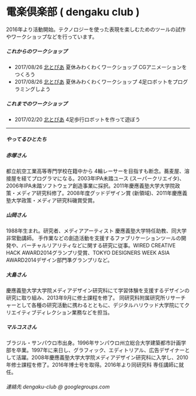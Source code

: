 # 電楽倶楽部 ( dengaku club )
2016年より活動開始。テクノロジーを使った表現を楽しむためのツールの試作やワークショップなどを行っています。

##### これからのワークショップ
* 2017/08/26 [北とぴあ](http://www.hokutopia.jp/) 夏休みわくわくワークショップ CGアニメーションをつくろう
* 2017/08/26 [北とぴあ](http://www.hokutopia.jp/) 夏休みわくわくワークショップ 4足ロボットをプログラミングしよう

##### これまでのワークショップ
* 2017/02/20 [北とぴあ](http://www.hokutopia.jp/) 4足歩行ロボットを作って遊ぼう 

----
##### やってるひとたち

##### 赤塚さん
都立航空工業高等専門学校在籍中から 4輪レーサーを目指すも断念。蕎麦屋、溶接屋を経てプログラマになる。2003年IPA未踏ユース (スーパークリエイタ)、2006年IPA未踏ソフトウェア創造事業に採択。2011年慶應義塾大学大学院政策・メディア研究科修了。2008年度グッドデザイン賞 (新領域)、2011年慶應義塾大学政策・メディア研究科磯賞受賞。

##### 山岡さん
1988年生まれ。研究者、メディアアーティスト
慶應義塾大学特任助教、同大学非常勤講師。
手作業などの創造活動を支援するファブリケーションツールの開発や、バーチャルリアリティなどに関する研究に従事。WIRED CREATIVE HACK AWARD2014グランプリ受賞、TOKYO DESIGNERS WEEK ASIA AWARD2014デザイン部門準グランプリなど。

##### 大島さん
慶應義塾大学大学院メディアデザイン研究科にて学習体験を支援するデザインの研究に取り組み、2013年9月に修士課程を修了。
同研究科附属研究所リサーチャーとして各種の研究活動に携わるとともに、デジタルハリウッド大学院にてクリエイティブディレクション業務などを担当。

##### マルコスさん
ブラジル・サンパウロ市出身。1996年サンパウロ州立総合大学建築都市計画学部を卒業。1997年に来日し、グラフィック、エディトリアル、広告デザイナーとして活躍。2008年慶應義塾大学大学院メディアデザイン研究科に入学し、2010年修士課程を修了。2016年博士号を取得。2016年より同研究科 専任講師に就任。


###### 連絡先 dengaku-club @ googlegroups.com
